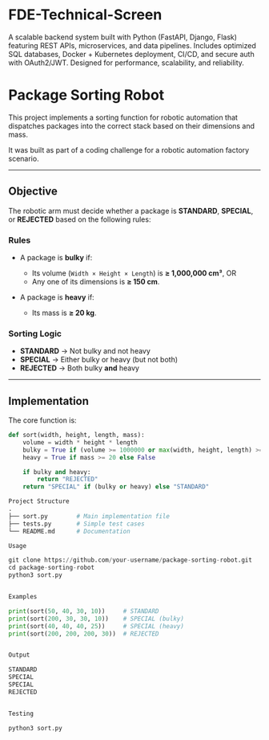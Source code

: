# FDE-Technical-Screen
A scalable backend system built with Python (FastAPI, Django, Flask) featuring REST APIs, microservices, and data pipelines. Includes optimized SQL databases, Docker + Kubernetes deployment, CI/CD, and secure auth with OAuth2/JWT. Designed for performance, scalability, and reliability.


# Package Sorting Robot

This project implements a sorting function for robotic automation that dispatches packages into the correct stack based on their dimensions and mass.  

It was built as part of a coding challenge for a robotic automation factory scenario.  

---

## Objective

The robotic arm must decide whether a package is **STANDARD**, **SPECIAL**, or **REJECTED** based on the following rules:

### Rules

- A package is **bulky** if:
  - Its volume (`Width × Height × Length`) is **≥ 1,000,000 cm³**, OR  
  - Any one of its dimensions is **≥ 150 cm**.  

- A package is **heavy** if:
  - Its mass is **≥ 20 kg**.  

### Sorting Logic

- **STANDARD** → Not bulky and not heavy  
- **SPECIAL** → Either bulky or heavy (but not both)  
- **REJECTED** → Both bulky **and** heavy  

---

## Implementation

The core function is:

```python
def sort(width, height, length, mass):
    volume = width * height * length
    bulky = True if (volume >= 1000000 or max(width, height, length) >= 150) else False
    heavy = True if mass >= 20 else False

    if bulky and heavy:
        return "REJECTED"
    return "SPECIAL" if (bulky or heavy) else "STANDARD"

Project Structure
.
├── sort.py        # Main implementation file
├── tests.py       # Simple test cases
└── README.md      # Documentation

Usage

git clone https://github.com/your-username/package-sorting-robot.git
cd package-sorting-robot
python3 sort.py


Examples

print(sort(50, 40, 30, 10))     # STANDARD
print(sort(200, 30, 30, 10))    # SPECIAL (bulky)
print(sort(40, 40, 40, 25))     # SPECIAL (heavy)
print(sort(200, 200, 200, 30))  # REJECTED


Output

STANDARD
SPECIAL
SPECIAL
REJECTED


Testing

python3 sort.py


